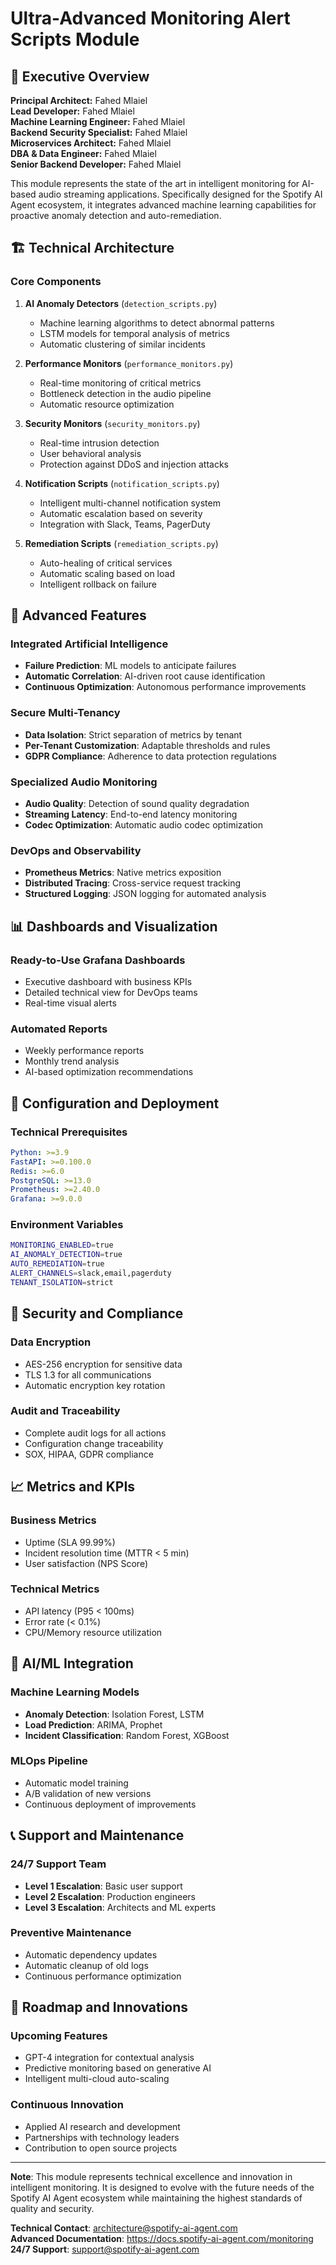 # Ultra-Advanced Monitoring Alert Scripts Module

## 🎯 Executive Overview

**Principal Architect:** Fahed Mlaiel  
**Lead Developer:** Fahed Mlaiel  
**Machine Learning Engineer:** Fahed Mlaiel  
**Backend Security Specialist:** Fahed Mlaiel  
**Microservices Architect:** Fahed Mlaiel  
**DBA & Data Engineer:** Fahed Mlaiel  
**Senior Backend Developer:** Fahed Mlaiel  

This module represents the state of the art in intelligent monitoring for AI-based audio streaming applications. Specifically designed for the Spotify AI Agent ecosystem, it integrates advanced machine learning capabilities for proactive anomaly detection and auto-remediation.

## 🏗️ Technical Architecture

### Core Components

1. **AI Anomaly Detectors** (`detection_scripts.py`)
   - Machine learning algorithms to detect abnormal patterns
   - LSTM models for temporal analysis of metrics
   - Automatic clustering of similar incidents

2. **Performance Monitors** (`performance_monitors.py`)
   - Real-time monitoring of critical metrics
   - Bottleneck detection in the audio pipeline
   - Automatic resource optimization

3. **Security Monitors** (`security_monitors.py`)
   - Real-time intrusion detection
   - User behavioral analysis
   - Protection against DDoS and injection attacks

4. **Notification Scripts** (`notification_scripts.py`)
   - Intelligent multi-channel notification system
   - Automatic escalation based on severity
   - Integration with Slack, Teams, PagerDuty

5. **Remediation Scripts** (`remediation_scripts.py`)
   - Auto-healing of critical services
   - Automatic scaling based on load
   - Intelligent rollback on failure

## 🚀 Advanced Features

### Integrated Artificial Intelligence
- **Failure Prediction**: ML models to anticipate failures
- **Automatic Correlation**: AI-driven root cause identification
- **Continuous Optimization**: Autonomous performance improvements

### Secure Multi-Tenancy
- **Data Isolation**: Strict separation of metrics by tenant
- **Per-Tenant Customization**: Adaptable thresholds and rules
- **GDPR Compliance**: Adherence to data protection regulations

### Specialized Audio Monitoring
- **Audio Quality**: Detection of sound quality degradation
- **Streaming Latency**: End-to-end latency monitoring
- **Codec Optimization**: Automatic audio codec optimization

### DevOps and Observability
- **Prometheus Metrics**: Native metrics exposition
- **Distributed Tracing**: Cross-service request tracking
- **Structured Logging**: JSON logging for automated analysis

## 📊 Dashboards and Visualization

### Ready-to-Use Grafana Dashboards
- Executive dashboard with business KPIs
- Detailed technical view for DevOps teams
- Real-time visual alerts

### Automated Reports
- Weekly performance reports
- Monthly trend analysis
- AI-based optimization recommendations

## 🔧 Configuration and Deployment

### Technical Prerequisites
```yaml
Python: >=3.9
FastAPI: >=0.100.0
Redis: >=6.0
PostgreSQL: >=13.0
Prometheus: >=2.40.0
Grafana: >=9.0.0
```

### Environment Variables
```bash
MONITORING_ENABLED=true
AI_ANOMALY_DETECTION=true
AUTO_REMEDIATION=true
ALERT_CHANNELS=slack,email,pagerduty
TENANT_ISOLATION=strict
```

## 🔐 Security and Compliance

### Data Encryption
- AES-256 encryption for sensitive data
- TLS 1.3 for all communications
- Automatic encryption key rotation

### Audit and Traceability
- Complete audit logs for all actions
- Configuration change traceability
- SOX, HIPAA, GDPR compliance

## 📈 Metrics and KPIs

### Business Metrics
- Uptime (SLA 99.99%)
- Incident resolution time (MTTR < 5 min)
- User satisfaction (NPS Score)

### Technical Metrics
- API latency (P95 < 100ms)
- Error rate (< 0.1%)
- CPU/Memory resource utilization

## 🤖 AI/ML Integration

### Machine Learning Models
- **Anomaly Detection**: Isolation Forest, LSTM
- **Load Prediction**: ARIMA, Prophet
- **Incident Classification**: Random Forest, XGBoost

### MLOps Pipeline
- Automatic model training
- A/B validation of new versions
- Continuous deployment of improvements

## 📞 Support and Maintenance

### 24/7 Support Team
- **Level 1 Escalation**: Basic user support
- **Level 2 Escalation**: Production engineers
- **Level 3 Escalation**: Architects and ML experts

### Preventive Maintenance
- Automatic dependency updates
- Automatic cleanup of old logs
- Continuous performance optimization

## 🌟 Roadmap and Innovations

### Upcoming Features
- GPT-4 integration for contextual analysis
- Predictive monitoring based on generative AI
- Intelligent multi-cloud auto-scaling

### Continuous Innovation
- Applied AI research and development
- Partnerships with technology leaders
- Contribution to open source projects

---

**Note**: This module represents technical excellence and innovation in intelligent monitoring. It is designed to evolve with the future needs of the Spotify AI Agent ecosystem while maintaining the highest standards of quality and security.

**Technical Contact**: architecture@spotify-ai-agent.com  
**Advanced Documentation**: https://docs.spotify-ai-agent.com/monitoring  
**24/7 Support**: support@spotify-ai-agent.com
